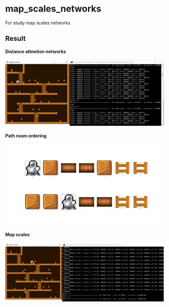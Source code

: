 # map_scales_networks
For study map scales networks




## Result ##


#### Distance attnetion networks ####

![Distance attnetion networks](https://github.com/jkaewprateep/map_scales_networks/blob/main/04.png?raw=true "Distance attnetion networks")

#### Path room ordering ####

![Path ordering](https://github.com/jkaewprateep/map_scales_networks/blob/main/path_order.gif?raw=true "Path ordering")

#### Map scales ####

![Map scales](https://github.com/jkaewprateep/map_scales_networks/blob/main/05.png?raw=true "Map scales")
